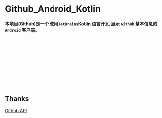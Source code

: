# Github_Android_Kotlin

#### 本项目(Github)是一个 使用`JetBrains`[Kotlin](https://github.com/JetBrains/kotlin) 语言开发, 展示 `Github` 基本信息的 `Android` 客户端。      

<br/>
<br/>
<br/>
<br/>
<br/>
<br/>
<br/>
<br/>
<br/>

## Thanks
[Github API](https://developer.github.com/v3/)
